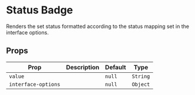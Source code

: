 # Status Badge

Renders the set status formatted according to the status mapping set in the interface options.


## Props
| Prop                | Description | Default | Type     |
|---------------------|-------------|---------|----------|
| `value`             |             | `null`  | `String` |
| `interface-options` |             | `null`  | `Object` |

